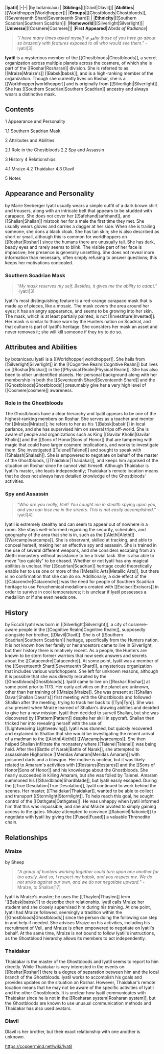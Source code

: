 |**Iyatil**|
|-|-|
|by  botanicaxu |
|**Siblings**|[[Dlavil\|Dlavil]]|
|**Abilities**|[[Worldhopper\|Worldhopper]]|
|**Groups**|[[Ghostbloods\|Ghostbloods]], [[Seventeenth Shard\|Seventeenth Shard]] |
|**Ethnicity**|[[Southern Scadrian\|Southern Scadrian]]|
|**Homeworld**|[[Silverlight\|Silverlight]]|
|**Universe**|[[Cosmere\|Cosmere]]|
|**First Appeared**|*Words of Radiance*|

>“*I have many times asked myself w هوhy those of you here go about so brazenly with features exposed to all who would see them.*”
\-Iyatil[3]


**Iyatil** is a mysterious member of the [[Ghostbloods\|Ghostbloods]], a secret organization across multiple planets across the cosmere, of which she is part of the [[Roshar\|Rosharan]] division. She is referred to as [[Mraize\|Mraize's]] [[Babsk\|babsk]], and is a high-ranking member of the organization. Though she currently lives on Roshar, she is a [[Worldhopper\|worldhopper]] and is originally from [[Silverlight\|Silverlight]]. She has [[Southern Scadrian\|Southern Scadrian]] ancestry and always wears a distinctive mask.

## Contents

1 Appearance and Personality

1.1 Southern Scadrian Mask


2 Attributes and Abilities

2.1 Role in the Ghostbloods
2.2 Spy and Assassin


3 History
4 Relationships

4.1 Mraize
4.2 Thaidakar
4.3 Dlavil


5 Notes


## Appearance and Personality
 by  Marie Seeberger 
Iyatil usually wears a simple outfit of a dark brown shirt and trousers, along with an intricate belt that appears to be studded with carapace. She does not cover her [[Safehand\|safehand]], and [[Shallan\|Shallan]] mistook her for a male the first time they met. She usually wears gloves and carries a dagger at her side. When she is trailing someone, she dons a black cloak. She has tan skin; she is also described as short or small, although this is common for worldhoppers on [[Roshar\|Roshar]] since the humans there are unusually tall.
She has dark, beady eyes and rarely seems to blink. The visible part of her face is impassive; her presence is generally unsettling. She does not reveal more information than necessary, often simply refusing to answer questions; this keeps her motivations concealed.

### Southern Scadrian Mask
>“*My mask reserves my self. Besides, it gives me the ability to adapt.*”
\-Iyatil[3]


Iyatil's most distinguishing feature is a red-orange carapace mask that is made up of pieces, like a mosaic. The mask covers the area around her eyes; it has an angry appearance, and seems to be growing into her skin. The mask, which is at least partially painted, is not [[Investiture\|Invested]]. Her mask is similar to those worn by the Hunters nation on Scadrial, and that culture is part of Iyatil's heritage. She considers her mask an asset and never removes it; she will kill someone if they try to do so.

## Attributes and Abilities
 by  botanicaxu 
Iyatil is a [[Worldhopper\|worldhopper]]. She hails from [[Silverlight\|Silverlight]] in the [[Cognitive Realm\|Cognitive Realm]] but lives on [[Roshar\|Roshar]] in the [[Physical Realm\|Physical Realm]]. She has also been to other unidentified planets. Her personal background along with her membership in both the [[Seventeenth Shard\|Seventeenth Shard]] and the [[Ghostbloods\|Ghostbloods]] presumably give her a very high level of [[Cosmere\|cosmere]] awareness.

### Role in the Ghostbloods
The Ghostbloods have a clear hierarchy and Iyatil appears to be one of the highest-ranking members on Roshar. She serves as a teacher and mentor for [[Mraize\|Mraize]]; he refers to her as his '[[Babsk\|babsk']] in local parlance, and she has supervised him on several trips off-world. She is aware of people and organizations such as King [[Gavilar Kholin\|Gavilar Kholin]] and the [[Sons of Honor\|Sons of Honor]] that are tampering with magic that could have larger cosmere implications, and works to investigate them. She investigated [[Talenel\|Talenel]] and sought to speak with [[Shalash\|Shalash]]. She is empowered to negotiate on behalf of the master of the Ghostbloods, [[Thaidakar\|Thaidakar]], and keeps him apprised of the situation on Roshar since he cannot visit himself. Although Thaidakar is Iyatil's master, she leads independently; Thaidakar's remote location means that he does not always have detailed knowledge of the Ghostbloods' activities.

### Spy and Assassin
>“*Who are you really, Veil? You caught me in stealth spying upon you, and you can lose me in the streets. This is not easily accomplished.*”
\-Iyatil[4]

Iyatil is extremely stealthy and can seem to appear out of nowhere in a room. She stays well-informed regarding the security, schedules, and geography of the area that she is in, such as the [[Alethi\|Alethi]] [[Warcamp\|warcamps]]. She is observant, skilled at tracking, and able to conceal herself, making her an effective spy and assassin. She is trained in the use of several different weapons, and she considers escaping from an Alethi monastery without assistance to be a trivial task. She is also able to move "too quickly" to be chased.
Whether or not Iyatil has any magical abilities is unclear. Her [[Scadrian\|Scadrian]] heritage could theoretically enable her to use one or more of the [[Metallic Arts\|Metallic Arts]], but there is no confirmation that she can do so. Additionally, a side effect of the [[Catacendre\|Catacendre]] was the need for people of Southern Scadrian heritage to use Feruchemical medallions created with [[Excisor\|Excisors]] in order to survive in cool temperatures; it is unclear if Iyatil possesses a medallion or if she even needs one.

## History
 by  EccoS 
Iyatil was born in [[Silverlight\|Silverlight]], a city of cosmere-aware people in the [[Cognitive Realm\|Cognitive Realm]], supposedly alongside her brother, [[Dlavil\|Dlavil]]. She is of [[Southern Scadrian\|Southern Scadrian]] heritage, specifically from the Hunters nation. It is not known how her family or her ancestors came to live in Silverlight, but their history there is relatively recent. As a people, the Hunters are known to be stern former warriors that now seek answers and secrets about the [[Catacendre\|Catacendre]].
At some point, Iyatil was a member of the [[Seventeenth Shard\|Seventeenth Shard]], a mysterious organization that includes various worldhoppers. She left for unknown reasons, although it is possible that she was directly recruited by the [[Ghostbloods\|Ghostbloods]].
Iyatil came to live on [[Roshar\|Roshar]] at some point prior to 1173. Her early activities on the planet are unknown, other than her training of [[Mraize\|Mraize]]. She was present at [[Shallan Davar\|Shallan Davar's]] first meeting with the Ghostbloods and followed Shallan after the meeting, trying to track her back to [[Tyn\|Tyn]]. She was also present when Mraize learned of Shallan's drawing abilities and decided to give her a new mission. Iyatil then decided to surveil Shallan, but she was discovered by [[Pattern\|Pattern]] despite her skill in spycraft. Shallan then tricked her into revealing herself with the use of [[Lightweaving\|Lightweaving]]. Iyatil was stunned, but quickly recovered and explained to Shallan that she would be investigating the recent arrival of a madman to the [[Alethi\|Alethi]] [[Warcamp\|warcamps]]. She then helped Shallan infiltrate the monastery where [[Talenel\|Talenel]] was being held.
After the [[Battle of Narak\|Battle of Narak]], she attempted to assassinate Highprince [[Meridas Amaram\|Meridas Amaram]] with poisoned darts and a blowgun. Her motive is unclear, but it was likely related to Amaram's activities with [[Restares\|Restares]] and the [[Sons of Honor\|Sons of Honor]] and his knowledge about the Ghostbloods. She nearly succeeded in killing Amaram, but she was foiled by Talenel. Amaram summoned his [[Shardblade\|Shardblade]], but Iyatil easily escaped.
During the [[True Desolation\|True Desolation]], Iyatil continued to work behind the scenes. Her master, [[Thaidakar\|Thaidakar]], wanted to be able to collect and transport [[Stormlight\|Stormlight]]. To help reach this goal, he sought control of the [[Oathgate\|Oathgates]]. He was unhappy when Iyatil informed him that this was impossible, and she and Mraize pivoted to simply gaining access to the gates. Mraize attempted to convince [[Raboniel\|Raboniel]] to negotiate with Iyatil by giving the [[Fused\|Fused]] a valuable Threnodite chain.

## Relationships
### Mraize
 by  Sheep 
>“*A group of hunters working together could turn upon one another far too easily. And so, I respect my babsk, and you respect me. We do not strike against our own, and we do not negotiate upward.*”
\-Mraize, to Shallan[17]


Iyatil is Mraize's master; he uses the [[Thaylen\|Thaylen]] term '[[Babsk\|babsk']] to describe their relationship. Iyatil calls Mraize her student and she closely supervised him during his training. At one point, Iyatil had Mraize followed, seemingly a tradition within the [[Ghostbloods\|Ghostbloods]] since the person doing the following can step in and help if needed. She advises Mraize on his activities, including his recruitment of Veil, and Mraize is often empowered to negotiate on Iyatil's behalf. At the same time, Mraize is not bound to follow Iyatil's instructions, as the Ghostblood hierarchy allows its members to act independently.

### Thaidakar
Thaidakar is the master of the Ghostbloods and Iyatil seems to report to him directly. While Thaidakar is very interested in the events on [[Roshar\|Roshar]] there is a degree of separation between him and the local branch of the Ghostbloods. Iyatil works to accomplish his goals and provides updates on the situation on Roshar. However, Thaidakar's remote location means that he may not be aware of the specific activities of Iyatil and the other Ghostbloods. It is unclear how Iyatil communicates with Thaidakar since he is not in the [[Rosharan system\|Rosharan system]], but the Ghostbloods are known to use unusual communication methods and Thaidakar has also used avatars.

### Dlavil
Dlavil is her brother, but their exact relationship with one another is unknown.



https://coppermind.net/wiki/Iyatil